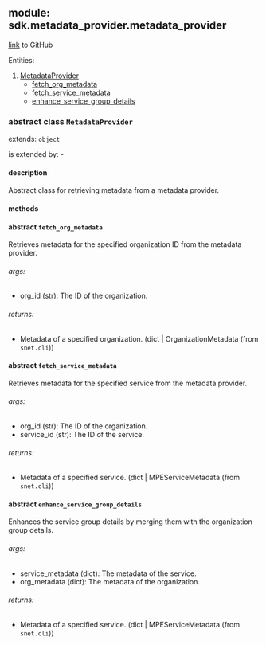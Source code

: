 ## module: sdk.metadata_provider.metadata_provider

[link](https://github.com/singnet/snet-sdk-python/blob/master/snet/sdk/metadata_provider/metadata_provider.py) to GitHub

Entities:
1. [MetadataProvider](#class-transactionerror)
   - [fetch_org_metadata](#fetch_org_metadata)
   - [fetch_service_metadata](#fetch_service_metadata)
   - [enhance_service_group_details](#enhance_service_group_details)

### abstract class `MetadataProvider`

extends: `object`

is extended by: -

#### description

Abstract class for retrieving metadata from a metadata provider.

#### methods

#### abstract `fetch_org_metadata`

Retrieves metadata for the specified organization ID from the metadata provider.

###### args:

- org_id (str): The ID of the organization.

###### returns:

- Metadata of a specified organization. (dict | OrganizationMetadata (from `snet.cli`))

#### abstract `fetch_service_metadata`

Retrieves metadata for the specified service from the metadata provider.

###### args:

- org_id (str): The ID of the organization.
- service_id (str): The ID of the service.

###### returns:

- Metadata of a specified service. (dict | MPEServiceMetadata (from `snet.cli`))

#### abstract `enhance_service_group_details`

Enhances the service group details by merging them with the organization group details.

###### args:

- service_metadata (dict): The metadata of the service.
- org_metadata (dict): The metadata of the organization.

###### returns:

- Metadata of a specified service. (dict | MPEServiceMetadata (from `snet.cli`))
